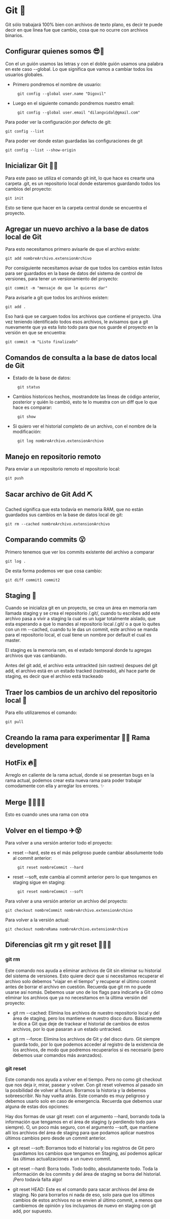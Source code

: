 # Git 🎁

Git sólo trabajará 100% bien con archivos de texto plano, es decir te puede decir en que linea fue que cambio, cosa que no ocurre con archivos binarios.

## Configurar quienes somos 😎🤳

Con el un guión usamos las letras y con el doble guión usamos una palabra en este caso --global. Lo que significa que vamos a cambiar todos los usuarios globales.

- Primero pondremos el nombre de usuario:

        git config --global user.name "Digovil"
        
- Luego en el siguiente comando pondremos nuestro email:

        git config --global user.email "dilangvidal@gmail.com"

Para poder ver la configuración por defecto de git:

    git config --list

Para poder ver donde estan guardadas las configuraciones de git

    git config --list --show-origin 

## Inicializar Git 🐱‍🏍

Para este paso se utiliza el comando git init, lo que hace es crearte una carpeta .git, es un repositorio local donde estaremos guardando todos los cambios del proyecto:

    git init

Esto se tiene que hacer en la carpeta central donde se encuentra el proyecto.


## Agregar un nuevo archivo a la base de datos local de Git

Para esto necesitamos primero avisarle de que el archivo existe:

    git add nombreArchivo.extensionArchivo

Por consiguiente necesitamos avisar de que todos los cambios están listos para ser guardados en la base de datos del sistema de control de versiones, para tener un versionamiento del proyecto:

    git commit -m "mensaje de que le quieres dar"

Para avisarle a git que todos los archivos existen:

    git add .

Eso hará que se carguen todos los archivos que contiene el proyecto. Una vez teniendo identificado todos esos archivos, le avisamos que a git nuevamente que ya esta listo todo para que nos guarde el proyecto en la versión en que se encuentra:

    git commit -m "Listo finalizado"

## Comandos de consulta a la base de datos local de Git

- Estado de la base de datos:

        git status

- Cambios historicos hechos, mostrandote las lineas de código anterior, posterior y quién lo cambió, esto te lo muestra con un diff que lo que hace es comparar:

        git show

- Si quiero ver el historial completo de un archivo, con el nombre de la modificación:

        git log nombreArchivo.extensionArchivo

## Manejo en repositorio remoto

Para enviar a un repositorio remoto el repositorio local:

    git push

## Sacar archivo de Git Add ⛏


Cached significa que esta todavía en memoria RAM, que no están guardados sus cambios en la base de datos local de git:

    git rm --cached nombreArchivo.extensionArchivo


## Comparando commits 😮

Primero tenemos que ver los commits existente del archivo a comparar

    git log .

De esta forma podemos ver que cosa cambio:

    git diff commit1 commit2

## Staging 🧐

Cuando se inicializa git en un proyecto, se crea un área en memoria ram llamada staging y se crea el repositorio /.git/, cuando tu escribes add este archivo pasa a vivir a staging la cual es un lugar totalmente aislado, que esta esperando a que lo mandes al repositorio local /.git/ o a que lo quites con un rm --cached, cuando tu le das un commit, este archivo se manda para el repositorio local, el cual tiene un nombre por default el cual es master.

El staging es la memoria ram, es el estado temporal donde tu agregas archivos que vas cambiando.

Antes del git add, el archivo esta untrackted (sin rastreo) despues del git add, el archivo está en un estado tracked (rastreado), ahí hace parte de staging, es decir que el archivo está trackeado 

## Traer los cambios de un archivo del repositorio local 🐛

Para ello utilizaremos el comando:

    git pull

## Creando la rama para experimentar 🤗🤩 Rama development

## HotFix 🔥🥵

Arreglo en caliente de la rama actual, donde si se presentan bugs en la rama actual, podemos crear esta nueva rama para poder trabajar comodamente con ella y arreglar los errores. ✨

## Merge 🤜🏿🤛🏿

Esto es cuando unes una rama con otra

## Volver en el tiempo ✈😵

Para volver a una versión anterior todo el proyecto:

- reset --hard, este es el más peligroso puede cambiar absolumente todo al commit anterior:

        git reset nombreCommit --hard

- reset --soft, este cambia al commit anterior pero lo que tengamos en staging sigue en staging:

        git reset nombreCommit --soft

Para volver a una versión anterior un archivo del proyecto:

    git checkout nombreCommit nombreArchivo.extensionArchivo

Para volver a la versión actual:

    git checkout nombreRama nombreArchivo.extensionArchivo

## Diferencias git rm y git reset 🙅🏿‍♂️

### git rm

Este comando nos ayuda a eliminar archivos de Git sin eliminar su historial del sistema de
versiones. Esto quiere decir que si necesitamos recuperar el archivo solo debemos “viajar
en el tiempo” y recuperar el último commit antes de borrar el archivo en cuestión.
Recuerda que git rm no puede usarse así nomás. Debemos usar uno de los flags para
indicarle a Git cómo eliminar los archivos que ya no necesitamos en la última versión del
proyecto:

- git rm --cached: Elimina los archivos de nuestro repositorio local y del área de
staging, pero los mantiene en nuestro disco duro. Básicamente le dice a Git que deje
de trackear el historial de cambios de estos archivos, por lo que pasaran a un estado
untracked.

- git rm --force: Elimina los archivos de Git y del disco duro. Git siempre guarda
todo, por lo que podemos acceder al registro de la existencia de los archivos, de
modo que podremos recuperarlos si es necesario (pero debemos usar comandos
más avanzados).

### git reset

Este comando nos ayuda a volver en el tiempo. Pero no como git checkout que nos deja
ir, mirar, pasear y volver. Con git reset volvemos al pasado sin la posibilidad de volver al
futuro. Borramos la historia y la debemos sobreescribir. No hay vuelta atrás.
Este comando es muy peligroso y debemos usarlo solo en caso de emergencia. Recuerda
que debemos usar alguna de estas dos opciones:

Hay dos formas de usar git reset: con el argumento --hard, borrando toda la
información que tengamos en el área de staging (y perdiendo todo para siempre). O, un
poco más seguro, con el argumento --soft, que mantiene allí los archivos del área de
staging para que podamos aplicar nuestros últimos cambios pero desde un commit
anterior.

- git reset --soft: Borramos todo el historial y los registros de Git pero guardamos
los cambios que tengamos en Staging, así podemos aplicar las últimas
actualizaciones a un nuevo commit.

- git reset --hard: Borra todo. Todo todito, absolutamente todo. Toda la
información de los commits y del área de staging se borra del historial.
¡Pero todavía falta algo!

- git reset HEAD: Este es el comando para sacar archivos del área de staging. No
para borrarlos ni nada de eso, solo para que los últimos cambios de estos archivos no
se envíen al último commit, a menos que cambiemos de opinión y los incluyamos de
nuevo en staging con git add, por supuesto.
